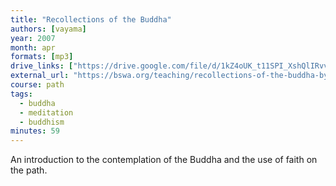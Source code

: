 ```yaml
---
title: "Recollections of the Buddha"
authors: [vayama]
year: 2007
month: apr
formats: [mp3]
drive_links: ["https://drive.google.com/file/d/1kZ4oUK_t11SPI_XshQlIRvvly5ozQdJj/view?usp=drivesdk"]
external_url: "https://bswa.org/teaching/recollections-of-the-buddha-by-ayye-vayama/"
course: path
tags:
  - buddha
  - meditation
  - buddhism
minutes: 59
---
```


An introduction to the contemplation of the Buddha and the use of faith on the path.
